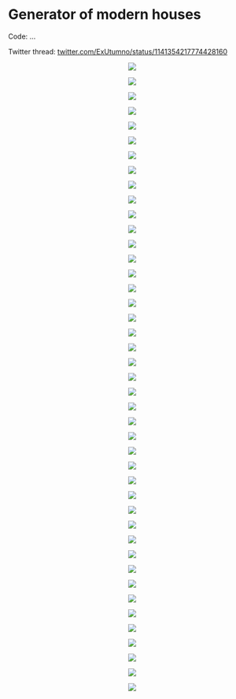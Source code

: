 # Generator of modern houses
Code: ...

Twitter thread: [twitter.com/ExUtumno/status/1141354217774428160](https://twitter.com/ExUtumno/status/1141354217774428160)

<p align="center"><img src="images/ModernHouse/other/4.png"/></p>
<p align="center"><img src="images/ModernHouse/other/6a.png"/></p>
<p align="center"><img src="images/ModernHouse/other/6b.png"/></p>
<p align="center"><img src="images/ModernHouse/other/7.png"/></p>

<p align="center"><img src="images/ModernHouse/01.png"/></p>
<p align="center"><img src="images/ModernHouse/02.png"/></p>
<p align="center"><img src="images/ModernHouse/03.png"/></p>
<p align="center"><img src="images/ModernHouse/04.png"/></p>
<p align="center"><img src="images/ModernHouse/05.png"/></p>
<p align="center"><img src="images/ModernHouse/06.png"/></p>
<p align="center"><img src="images/ModernHouse/07.png"/></p>
<p align="center"><img src="images/ModernHouse/08.png"/></p>
<p align="center"><img src="images/ModernHouse/09.png"/></p>
<p align="center"><img src="images/ModernHouse/10.png"/></p>
<p align="center"><img src="images/ModernHouse/11.png"/></p>
<p align="center"><img src="images/ModernHouse/12.png"/></p>
<p align="center"><img src="images/ModernHouse/13.png"/></p>
<p align="center"><img src="images/ModernHouse/14.png"/></p>
<p align="center"><img src="images/ModernHouse/15.png"/></p>
<p align="center"><img src="images/ModernHouse/16.png"/></p>
<p align="center"><img src="images/ModernHouse/17.png"/></p>
<p align="center"><img src="images/ModernHouse/18.png"/></p>
<p align="center"><img src="images/ModernHouse/19.png"/></p>
<p align="center"><img src="images/ModernHouse/20.png"/></p>
<p align="center"><img src="images/ModernHouse/21.png"/></p>
<p align="center"><img src="images/ModernHouse/22.png"/></p>
<p align="center"><img src="images/ModernHouse/23.png"/></p>
<p align="center"><img src="images/ModernHouse/24.png"/></p>
<p align="center"><img src="images/ModernHouse/25.png"/></p>
<p align="center"><img src="images/ModernHouse/26.png"/></p>
<p align="center"><img src="images/ModernHouse/27.png"/></p>
<p align="center"><img src="images/ModernHouse/28.png"/></p>
<p align="center"><img src="images/ModernHouse/29.png"/></p>
<p align="center"><img src="images/ModernHouse/30.png"/></p>
<p align="center"><img src="images/ModernHouse/31.png"/></p>
<p align="center"><img src="images/ModernHouse/32.png"/></p>
<p align="center"><img src="images/ModernHouse/33.png"/></p>
<p align="center"><img src="images/ModernHouse/34.png"/></p>
<p align="center"><img src="images/ModernHouse/35.png"/></p>
<p align="center"><img src="images/ModernHouse/36.png"/></p>
<p align="center"><img src="images/ModernHouse/37.png"/></p>
<p align="center"><img src="images/ModernHouse/38.png"/></p>
<p align="center"><img src="images/ModernHouse/39.png"/></p>

